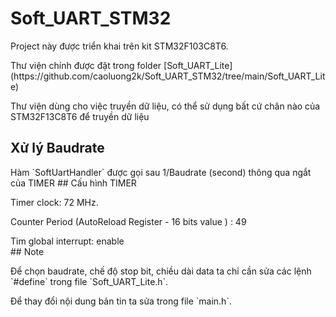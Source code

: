 # Soft_UART_STM32
<p> Project này được triển khai trên kit STM32F103C8T6. <br>
<p> Thư viện chính được đặt trong folder [Soft_UART_Lite](https://github.com/caoluong2k/Soft_UART_STM32/tree/main/Soft_UART_Lite) <br>
<p> Thư viện dùng cho việc truyền dữ liệu, có thể sử dụng bất cứ chân nào của STM32F13C8T6 để truyền dữ liệu <br>

## Xử lý Baudrate
<p> Hàm `SoftUartHandler` được gọi sau 1/Baudrate (second) thông qua ngắt của TIMER
## Cấu hình TIMER
<p> Timer clock: 72 MHz. <br>
<p> Counter Period (AutoReload Register - 16 bits value ) : 49 <br>
<p> Tim global interrupt: enable <br>
## Note  
<p> Để chọn baudrate, chế độ stop bit, chiều dài data ta chỉ cần sửa các lệnh `#define` trong file `Soft_UART_Lite.h`.
<p> Để thay đổi nội dung bản tin ta sửa trong file `main.h`. <r>
